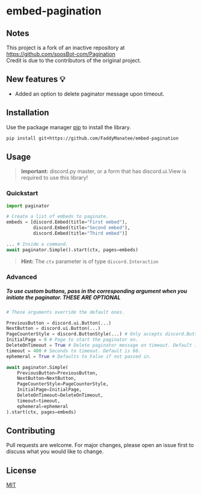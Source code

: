 # embed-pagination

## Notes
This project is a fork of an inactive repository at https://github.com/soosBot-com/Pagination<br>
Credit is due to the contributors of the original project.

## New features 💡
* Added an option to delete paginator message upon timeout.


## Installation

Use the package manager [pip](https://pip.pypa.io/en/stable/) to install the library.

```bash
pip install git+https://github.com/FaddyManatee/embed-pagination
```

## Usage

> **Important:**
> discord.py master, or a form that has discord.ui.View is required to use this library!


### Quickstart
```python
import paginator

# Create a list of embeds to paginate.
embeds = [discord.Embed(title="First embed"),
          discord.Embed(title="Second embed"),
          discord.Embed(title="Third embed")]

... # Inside a command.
await paginator.Simple().start(ctx, pages=embeds)
```

> **Hint:**
> The `ctx` parameter is of type `discord.Interaction`

### Advanced

##### To use custom buttons, pass in the corresponding argument when you initiate the paginator. **THESE ARE OPTIONAL**

```python
# These arguments override the default ones.

PreviousButton = discord.ui.Button(...)
NextButton = discord.ui.Button(...)
PageCounterStyle = discord.ButtonStyle(...) # Only accepts discord.ButtonStyle
InitialPage = 0 # Page to start the paginator on.
DeleteOnTimeout = True # Delete paginator message on timeout. Default is False.
timeout = 400 # Seconds to timeout. Default is 60.
ephemeral = True # Defaults to False if not passed in.

await paginator.Simple(
    PreviousButton=PreviousButton,
    NextButton=NextButton,
    PageCounterStyle=PageCounterStyle,
    InitialPage=InitialPage,
    DeleteOnTimeout=DeleteOnTimeout,
    timeout=timeout,
    ephemeral=ephemeral
).start(ctx, pages=embeds)
```
## Contributing
Pull requests are welcome. For major changes, please open an issue first to discuss what you would like to change.

## License
[MIT](https://choosealicense.com/licenses/mit/)
